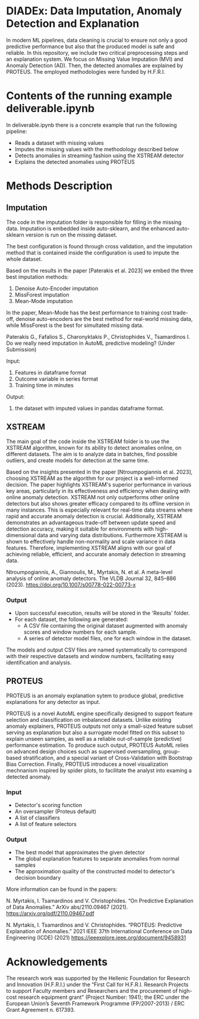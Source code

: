 # DIADEx: Data Imputation, Anomaly Detection and Explanation

In modern ML pipelines, data cleaning is crucial to ensure not only a good predictive performance but also that the produced model is safe and reliable. In this repository, we include two critical preprocessing steps and an explanation system. We focus on Missing Value Imputation (MVI) and Anomaly Detection (AD). Then, the detected anomalies are explained by PROTEUS.
The employed methodologies were funded by H.F.R.I.  

# Contents of the running example deliverable.ipynb

In deliverable.ipynb there is a concrete example that run the following pipeline:
- Reads a dataset with missing values
- Imputes the missing values with the methodology described below
- Detects anomalies in streaming fashion using the XSTREAM detector
- Explains the detected anomalies using PROTEUS

# Methods Description

## Imputation

The code in the imputation folder is responsible for filling in the missing data. Imputation is embedded inside auto-sklearn, and the enhanced auto-sklearn version is run on the missing dataset.

The best configuration is found through cross validation, and the imputation method that is contained inside the configuration is used to impute the whole dataset.

Based on the results in the paper [Paterakis et al. 2023] we embed the three best imputation methods:

1.  Denoise Auto-Encoder imputation
2.  MissForest imputation
3.  Mean-Mode imputation

In the paper, Mean-Mode has the best performance to training cost trade-off, denoise auto-encoders are the best method for real-world missing data, while MissForest is the best for simultated missing data.

Paterakis G., Fafalios S., Charonyktakis P., Christophides V., Tsamardinos I. Do we really need imputation in AutoML predictive modeling? (Under Submission)

Input:

1.  Features in dataframe format
2.  Outcome variable in series format
3.  Training time in minutes

Output:

1. the dataset with imputed values in pandas dataframe format.

## XSTREAM
The main goal of the code inside the XSTREAM folder is to use the XSTREAM algorithm, known for its ability to detect anomalies online, on different datasets. The aim is to analyze data in batches, find possible outliers, and create models for detection at the same time.

Based on the insights presented in the paper [Ntroumpogiannis et al. 2023], choosing XSTREAM as the algorithm for our project is a well-informed decision. The paper highlights XSTREAM's superior performance in various key areas, particularly in its effectiveness and efficiency when dealing with online anomaly detection. XSTREAM not only outperforms other online detectors but also shows greater efficacy compared to its offline version in many instances. This is especially relevant for real-time data streams where rapid and accurate anomaly detection is crucial. Additionally, XSTREAM demonstrates an advantageous trade-off between update speed and detection accuracy, making it suitable for environments with high-dimensional data and varying data distributions. Furthermore XSTREAM is shown to effectively handle non-normality and scale variance in data features. Therefore, implementing XSTREAM aligns with our goal of achieving reliable, efficient, and accurate anomaly detection in streaming data.

Ntroumpogiannis, A., Giannoulis, M., Myrtakis, N. et al. A meta-level analysis of online anomaly detectors. The VLDB Journal 32, 845–886 (2023). https://doi.org/10.1007/s00778-022-00773-x

[//]: # (### Running XSTREAM on Multiple Datasets)

[//]: # (To execute the XSTREAM analysis on all datasets located in the 'datasets' folder, use the following command:)

[//]: # ()
[//]: # (```bash)

[//]: # (python run_xstream.py)

[//]: # (```)

[//]: # ()
[//]: # (### Prerequisites)

[//]: # (- Ensure that all datasets are in CSV format and placed within the 'datasets' folder.)

### Output
- Upon successful execution, results will be stored in the 'Results' folder. 
- For each dataset, the following are generated:
  - A CSV file containing the original dataset augmented with anomaly scores and window numbers for each sample.
  - A series of detector model files, one for each window in the dataset.

The models and output CSV files are named systematically to correspond with their respective datasets and window numbers, facilitating easy identification and analysis.

## PROTEUS 

PROTEUS is an anomaly explanation sytem to produce global, predictive explanations for any detector as input.

PROTEUS is a novel AutoML engine specifically designed to support feature selection and classification on imbalanced datasets. Unlike existing anomaly explainers, PROTEUS outputs not only a small-sized feature subset serving as explanation but also a surrogate model fitted on this subset to explain unseen samples, as well as a reliable out-of-sample (predictive) performance estimation. To produce such output, PROTEUS AutoML relies on advanced design choices such as supervised oversampling, group-based stratification, and a special variant of Cross-Validation with Bootstrap Bias Correction. Finally, PROTEUS introduces a novel visualization mechnanism inspired by spider plots, to facilitate the analyst into examing a detected anomaly.

### Input

- Detector's scoring function
- An oversampler (Proteus default)
- A list of classifiers
- A list of feature selectors

### Output
- The best model that approximates the given detector
- The global explanation features to separate anomalies from normal samples
- The approximation quality of the constructed model to detector's decision boundary

More information can be found in the papers:

N. Myrtakis, I. Tsamardinos and V. Christophides. “On Predictive Explanation of Data Anomalies.” ArXiv abs/2110.09467 (2021). 
https://arxiv.org/pdf/2110.09467.pdf

N. Myrtakis, I. Tsamardinos and V. Christophides. “PROTEUS: Predictive Explanation of Anomalies.” 2021 IEEE 37th International Conference on Data Engineering (ICDE) (2021) 
https://ieeexplore.ieee.org/document/9458931

# Acknowledgements

The research work was supported by the Hellenic Foundation for Research and Innovation (H.F.R.I.) under the “First Call for H.F.R.I. Research Projects to support Faculty members and Researchers and the
procurement of high-cost research equipment grant” (Project Number: 1941); the ERC under the European Union’s Seventh Framework
Programme (FP/2007-2013) / ERC Grant Agreement n. 617393.

